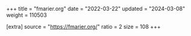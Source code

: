 +++
title = "fmarier.org"
date = "2022-03-22"
updated = "2024-03-08"
weight = 110503

[extra]
source = "https://fmarier.org/"
ratio = 2
size = 108
+++
